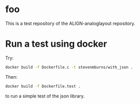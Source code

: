 # foo
This is a test repository of the ALIGN-analoglayout repository.

# Run a test using docker

Try:
````bash
docker build -f Dockerfile.c -t stevenmburns/with_json .
````
Then:
````bash
docker build -f Dockerfile.test .
````
to run a simple test of the json library.

